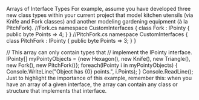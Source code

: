 Arrays of Interface Types
For example, assume you have developed three new class types
within your current project that model kitchen utensils (via Knife and Fork classes) and another modeling
gardening equipment (à la PitchFork).
//Fork.cs
namespace CustomInterfaces
{
class Fork : IPointy
{
public byte Points => 4;
}
}
//PitchFork.cs
namespace CustomInterfaces
{
class PitchFork : IPointy
{
public byte Points => 3;
}
}

// This array can only contain types that
// implement the IPointy interface.
IPointy[] myPointyObjects = {new Hexagon(), new Knife(),
new Triangle(), new Fork(), new PitchFork()};
foreach(IPointy i in myPointyObjects)
{
Console.WriteLine("Object has {0} points.", i.Points);
}
Console.ReadLine();
Just to highlight the importance of this example, remember this: when you have an array of a given
interface, the array can contain any class or structure that implements that interface.

